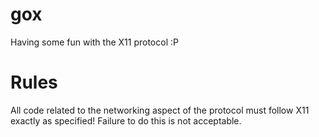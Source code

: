 # gox
Having some fun with the X11 protocol :P

# Rules
All code related to the networking aspect of the protocol must follow X11
exactly as specified! Failure to do this is not acceptable.

